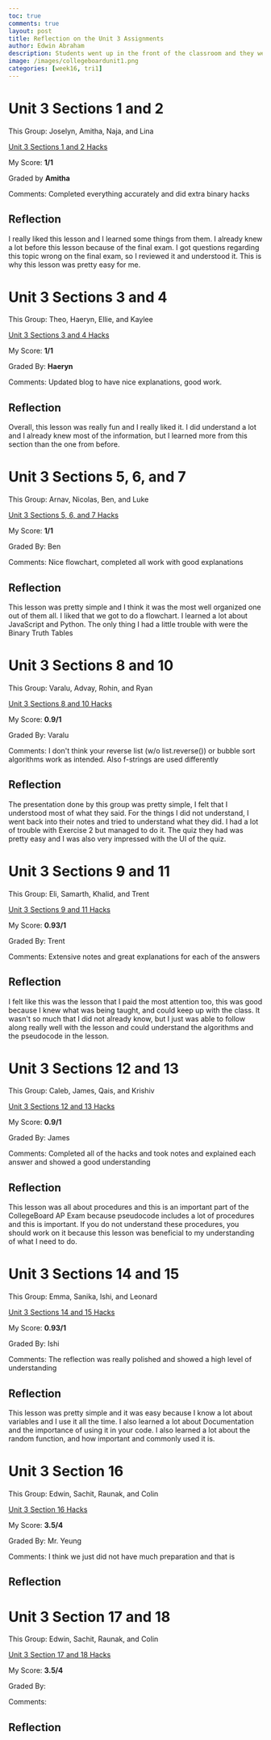```yaml
---
toc: true
comments: true
layout: post
title: Reflection on the Unit 3 Assignments
author: Edwin Abraham
description: Students went up in the front of the classroom and they were told to take different sections of Unit 3 and teach it to the class.
image: /images/collegeboardunit1.png
categories: [week16, tri1]
---
```


# Unit 3 Sections 1 and 2
This Group: Joselyn, Amitha, Naja, and Lina

[Unit 3 Sections 1 and 2 Hacks](https://edwinkuttappi.github.io/fastpage1/week14/tri2/2022/11/28/Section1&2.html)

My Score: **1/1**

Graded by **Amitha**

Comments: Completed everything accurately and did extra binary hacks

## Reflection
I really liked this lesson and I learned some things from them. I already knew a lot before this lesson because of the final exam. I got questions regarding this topic wrong on the final exam, so I reviewed it and understood it. This is why this lesson was pretty easy for me.

# Unit 3 Sections 3 and 4
This Group: Theo, Haeryn, Ellie, and Kaylee

[Unit 3 Sections 3 and 4 Hacks](https://edwinkuttappi.github.io/fastpage1/week14/tri2/2022/11/29/Section3&4.html)

My Score: **1/1**

Graded By: **Haeryn**

Comments: Updated blog to have nice explanations, good work.

## Reflection
Overall, this lesson was really fun and I really liked it. I did understand a lot and I already knew most of the information, but I learned more from this section than the one from before. 

# Unit 3 Sections 5, 6, and 7
This Group: Arnav, Nicolas, Ben, and Luke

[Unit 3 Sections 5, 6, and 7 Hacks](https://edwinkuttappi.github.io/fastpage1/week14/tri2/2022/12/01/Section5&6&7.html) 

My Score: **1/1**

Graded By: Ben

Comments: Nice flowchart, completed all work with good explanations

## Reflection
This lesson was pretty simple and I think it was the most well organized one out of them all. I liked that we got to do a flowchart. I learned a lot about JavaScript and Python. The only thing I had a little trouble with were the Binary Truth Tables

# Unit 3 Sections 8 and 10
This Group: Varalu, Advay, Rohin, and Ryan

[Unit 3 Sections 8 and 10 Hacks](https://edwinkuttappi.github.io/fastpage1/week15/tri2/2022/12/05/Section8&10.html)

My Score: **0.9/1**

Graded By: Varalu

Comments: I don't think your reverse list (w/o list.reverse()) or bubble sort algorithms work as intended. Also f-strings are used differently

## Reflection
The presentation done by this group was pretty simple, I felt that I understood most of what they said. For the things I did not understand, I went back into their notes and tried to understand what they did. I had a lot of trouble with Exercise 2 but managed to do it. The quiz they had was pretty easy and I was also very impressed with the UI of the quiz.

# Unit 3 Sections 9 and 11
This Group: Eli, Samarth, Khalid, and Trent

[Unit 3 Sections 9 and 11 Hacks](https://github.com/EdwinKuttappi/fastpage1/blob/master/_posts/2022-12-06-Section9%2611.md)

My Score: **0.93/1**

Graded By: Trent

Comments: Extensive notes and great explanations for each of the answers

## Reflection
I felt like this was the lesson that I paid the most attention too, this was good because I knew what was being taught, and could keep up with the class. It wasn't so much that I did not already know, but I just was able to follow along really well with the lesson and could understand the algorithms and the pseudocode in the lesson.

# Unit 3 Sections 12 and 13
This Group: Caleb, James, Qais, and Krishiv

[Unit 3 Sections 12 and 13 Hacks](https://github.com/EdwinKuttappi/fastpage1/blob/master/_notebooks/2022-12-08-Section12%2613.ipynb)

My Score: **0.9/1**

Graded By: James

Comments: Completed all of the hacks and took notes and explained each answer and showed a good understanding

## Reflection
This lesson was all about procedures and this is an important part of the CollegeBoard AP Exam because pseudocode includes a lot of procedures and this is important. If you do not understand these procedures, you should work on it because this lesson was beneficial to my understanding of what I need to do.

# Unit 3 Sections 14 and 15
This Group: Emma, Sanika, Ishi, and Leonard 

[Unit 3 Sections 14 and 15 Hacks](https://github.com/EdwinKuttappi/fastpage1/blob/master/_notebooks/2022-12-12-Section14%2615.ipynb)

My Score: **0.93/1**

Graded By: Ishi

Comments: The reflection was really polished and showed a high level of understanding

## Reflection
This lesson was pretty simple and it was easy because I know a lot about variables and I use it all the time. I also learned a lot about Documentation and the importance of using it in your code. I also learned a lot about the random function, and how important and commonly used it is.

# Unit 3 Section 16
This Group: Edwin, Sachit, Raunak, and Colin 

[Unit 3 Section 16 Hacks](https://edwinkuttappi.github.io/farmers/)

My Score: **3.5/4**

Graded By: Mr. Yeung

Comments: I think we just did not have much preparation and that is 

## Reflection

# Unit 3 Section 17 and 18
This Group: Edwin, Sachit, Raunak, and Colin 

[Unit 3 Section 17 and 18 Hacks]()

My Score: **3.5/4**

Graded By: 

Comments:

## Reflection
